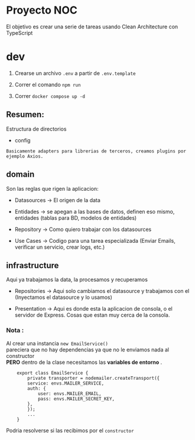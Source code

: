 # Proyecto NOC

El objetivo es crear una serie de tareas usando Clean Architecture con TypeScript

# dev

1. Crearse un archivo `.env` a partir de `.env.template`

2. Correr el comando `npm run`
3. Correr `docker compose up -d`

## Resumen:

Estructura de directorios

- config

```
Basicamente adapters para librerias de terceros, creamos plugins por ejemplo Axios.
```

## domain

Son las reglas que rigen la aplicacion:

- Datasources -> El origen de la data

- Entidades -> se apegan a las bases de datos, definen eso mismo, entidades (tablas para BD, modelos de entidades)

- Repository -> Como quiero trabajar con los datasources

- Use Cases -> Codigo para una tarea especializada (Enviar Emails, verificar un servicio, crear logs, etc.)

## infrastructure

Aqui ya trabajamos la data, la procesamos y recuperamos

- Repositories -> Aqui solo cambiamos el datasource y trabajamos con el
  (Inyectamos el datasource y lo usamos)

- Presentation -> Aqui es donde esta la aplicacion de consola, o el servidor de Express. Cosas que estan muy cerca de la consola.

### Nota :

Al crear una instancia `new EmailService()`  
pareciera que no hay dependencias ya que no le enviamos nada al constructor  
**PERO** dentro de la clase necesitamos las **variables de entorno** .

```
    export class EmailService {
        private transporter = nodemailer.createTransport({
        service: envs.MAILER_SERVICE,
        auth: {
            user: envs.MAILER_EMAIL,
            pass: envs.MAILER_SECRET_KEY,
        },
        });
        ...
    }
```

Podria resolverse si las recibimos por el `constructor`
